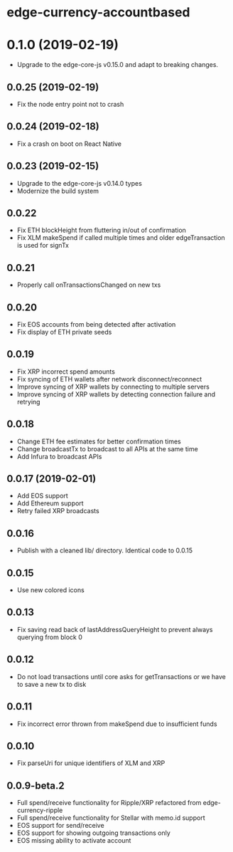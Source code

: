 # edge-currency-accountbased

# 0.1.0 (2019-02-19)

- Upgrade to the edge-core-js v0.15.0 and adapt to breaking changes.

## 0.0.25 (2019-02-19)

* Fix the node entry point not to crash

## 0.0.24 (2019-02-18)

* Fix a crash on boot on React Native

## 0.0.23 (2019-02-15)

* Upgrade to the edge-core-js v0.14.0 types
* Modernize the build system

## 0.0.22

* Fix ETH blockHeight from fluttering in/out of confirmation
* Fix XLM makeSpend if called multiple times and older edgeTransaction is used for signTx

## 0.0.21

* Properly call onTransactionsChanged on new txs

## 0.0.20

* Fix EOS accounts from being detected after activation
* Fix display of ETH private seeds

## 0.0.19

* Fix XRP incorrect spend amounts
* Fix syncing of ETH wallets after network disconnect/reconnect
* Improve syncing of XRP wallets by connecting to multiple servers
* Improve syncing of XRP wallets by detecting connection failure and retrying

## 0.0.18

* Change ETH fee estimates for better confirmation times
* Change broadcastTx to broadcast to all APIs at the same time
* Add Infura to broadcast APIs

## 0.0.17 (2019-02-01)

* Add EOS support
* Add Ethereum support
* Retry failed XRP broadcasts

## 0.0.16

* Publish with a cleaned lib/ directory. Identical code to 0.0.15

## 0.0.15

* Use new colored icons

## 0.0.13

* Fix saving read back of lastAddressQueryHeight to prevent always querying from block 0

## 0.0.12

* Do not load transactions until core asks for getTransactions or we have to save a new tx to disk

## 0.0.11

* Fix incorrect error thrown from makeSpend due to insufficient funds

## 0.0.10

* Fix parseUri for unique identifiers of XLM and XRP

## 0.0.9-beta.2

* Full spend/receive functionality for Ripple/XRP refactored from edge-currency-ripple
* Full spend/receive functionality for Stellar with memo.id support
* EOS support for send/receive
* EOS support for showing outgoing transactions only
* EOS missing ability to activate account
